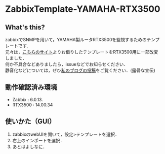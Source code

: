 # ZabbixTemplate-YAMAHA-RTX3500
## What's this?
zabbixでSNMPを用いて，YAMAHA製ルータRTX3500を監視するためのテンプレートです．<br/>
元々は，[こちらのサイト](https://sukejob.com/contents/pc/zabbix-template.html)よりお借りしたテンプレートをRTX3500用に一部改変しました．<br/>
何か不具合などありましたら，issueなどでお知らせください．<br/>
静音化などについては，ぜひ[私のブログの投稿](https://mame77.com/posts/0006-rtx3500-lower-noise/)をご覧ください．(露骨な宣伝)

## 動作確認済み環境
- Zabbix : 6.0.13.
- RTX3500 : 14.00.34

## 使いかた（GUI）
1. zabbixのwebUIを開いて，設定>テンプレートを選択．
2. 右上のインポートを選択．
3. あとはよしなに．
